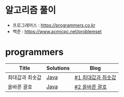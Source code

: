 # 알고리즘 풀이
- 프로그래머스 : https://programmers.co.kr
- 백준 : https://www.acmicpc.net/problemset

# programmers
|Title|Solutions|Blog|
|------|--------|---------|
|최대값과 최솟값|[Java](https://github.com/comsuter/algorithm/blob/main/programmers/GetMinMaxString.java)|[#1 최대값과 최솟값](https://devpad.tistory.com/173)|
|올바른 괄호|[Java](https://github.com/comsuter/algorithm/blob/main/programmers/CorrectParentheses.java)|[#2 올바른 괄호](https://devpad.tistory.com/174)|
